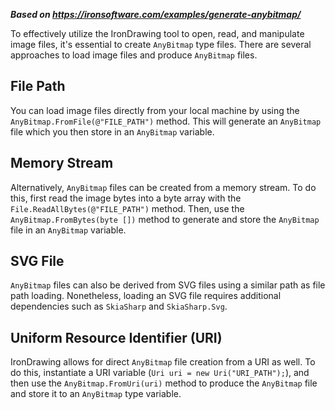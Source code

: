 ***Based on <https://ironsoftware.com/examples/generate-anybitmap/>***

To effectively utilize the IronDrawing tool to open, read, and manipulate image files, it's essential to create `AnyBitmap` type files. There are several approaches to load image files and produce `AnyBitmap` files.

## File Path

You can load image files directly from your local machine by using the `AnyBitmap.FromFile(@"FILE_PATH")` method. This will generate an `AnyBitmap` file which you then store in an `AnyBitmap` variable.

## Memory Stream

Alternatively, `AnyBitmap` files can be created from a memory stream. To do this, first read the image bytes into a byte array with the `File.ReadAllBytes(@"FILE_PATH")` method. Then, use the `AnyBitmap.FromBytes(byte [])` method to generate and store the `AnyBitmap` file in an `AnyBitmap` variable.

## SVG File

`AnyBitmap` files can also be derived from SVG files using a similar path as file path loading. Nonetheless, loading an SVG file requires additional dependencies such as `SkiaSharp` and `SkiaSharp.Svg`.

## Uniform Resource Identifier (URI)

IronDrawing allows for direct `AnyBitmap` file creation from a URI as well. To do this, instantiate a URI variable (`Uri uri = new Uri("URI_PATH");`), and then use the `AnyBitmap.FromUri(uri)` method to produce the `AnyBitmap` file and store it to an `AnyBitmap` type variable.